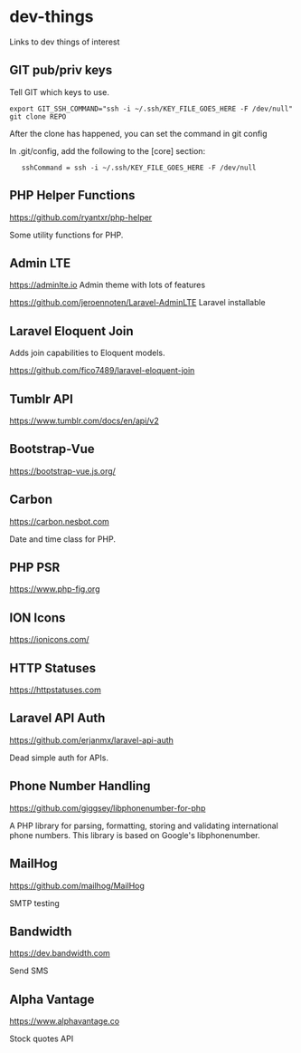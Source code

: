 # dev-things
Links to dev things of interest

## GIT pub/priv keys

Tell GIT which keys to use.

```
export GIT_SSH_COMMAND="ssh -i ~/.ssh/KEY_FILE_GOES_HERE -F /dev/null" git clone REPO
```
After the clone has happened, you can set the command in git config

In .git/config, add the following to the \[core\] section:
```
   sshCommand = ssh -i ~/.ssh/KEY_FILE_GOES_HERE -F /dev/null
```

## PHP Helper Functions

https://github.com/ryantxr/php-helper

Some utility functions for PHP.

## Admin LTE

https://adminlte.io Admin theme with lots of features

https://github.com/jeroennoten/Laravel-AdminLTE Laravel installable

## Laravel Eloquent Join

Adds join capabilities to Eloquent models.

https://github.com/fico7489/laravel-eloquent-join

## Tumblr API

https://www.tumblr.com/docs/en/api/v2

## Bootstrap-Vue

https://bootstrap-vue.js.org/

## Carbon

https://carbon.nesbot.com

Date and time class for PHP.

## PHP PSR

https://www.php-fig.org

## ION Icons

https://ionicons.com/

## HTTP Statuses

https://httpstatuses.com

## Laravel API Auth
https://github.com/erjanmx/laravel-api-auth

Dead simple auth for APIs.

## Phone Number Handling
https://github.com/giggsey/libphonenumber-for-php

A PHP library for parsing, formatting, storing and validating international phone numbers. This library is based on Google's libphonenumber.

## MailHog

https://github.com/mailhog/MailHog

SMTP testing

## Bandwidth

https://dev.bandwidth.com

Send SMS

## Alpha Vantage

https://www.alphavantage.co

Stock quotes API


